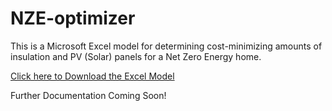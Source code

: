 # NZE-optimizer

This is a Microsoft Excel model for determining cost-minimizing amounts of insulation and PV (Solar) panels 
for a Net Zero Energy home.

[Click here to Download the Excel Model](Net_Zero_Optimizer.xlsm?raw=true)

Further Documentation Coming Soon!
